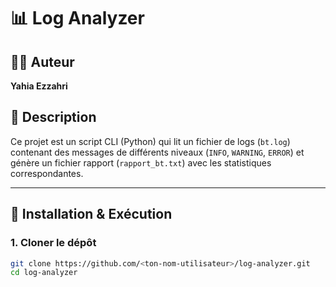 # 📊 Log Analyzer

## 👨‍💻 Auteur
**Yahia Ezzahri**

## 📝 Description
Ce projet est un script CLI (Python) qui lit un fichier de logs (`bt.log`) contenant des messages de différents niveaux (`INFO`, `WARNING`, `ERROR`) et génère un fichier rapport (`rapport_bt.txt`) avec les statistiques correspondantes.

---

## 🚀 Installation & Exécution

### 1. Cloner le dépôt
```bash
git clone https://github.com/<ton-nom-utilisateur>/log-analyzer.git
cd log-analyzer
